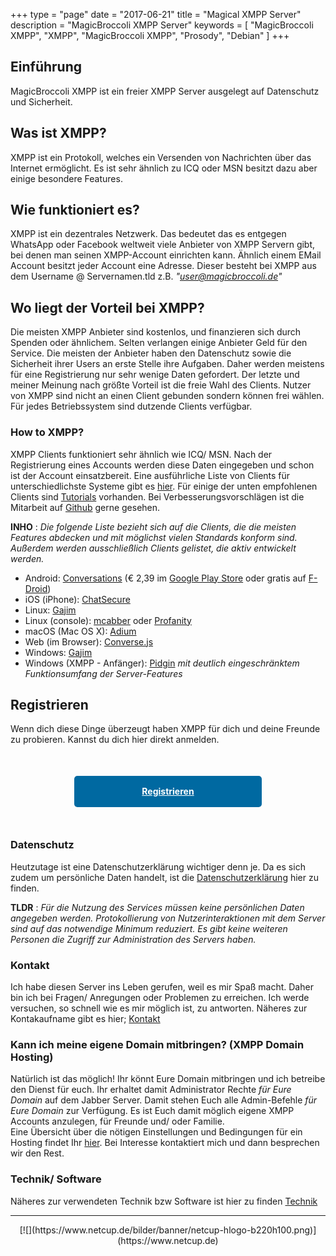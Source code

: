 +++
type = "page"
date = "2017-06-21"
title = "Magical XMPP Server"
description = "MagicBroccoli XMPP Server"
keywords = [ "MagicBroccoli XMPP", "XMPP", "MagicBroccoli XMPP", "Prosody", "Debian" ]
+++
## Einführung
MagicBroccoli XMPP ist ein freier XMPP Server ausgelegt auf Datenschutz und Sicherheit.

## Was ist XMPP?
XMPP ist ein Protokoll, welches ein Versenden von Nachrichten über das Internet ermöglicht. Es ist sehr ähnlich zu ICQ oder MSN besitzt dazu aber einige besondere Features.

## Wie funktioniert es?
XMPP ist ein dezentrales Netzwerk. Das bedeutet das es entgegen WhatsApp oder Facebook weltweit viele Anbieter von XMPP Servern gibt, bei denen man seinen XMPP-Account einrichten kann. Ähnlich einem EMail Account besitzt jeder Account eine Adresse. Dieser besteht bei XMPP aus dem Username @ Servernamen.tld z.B. _"user@magicbroccoli.de"_

## Wo liegt der Vorteil bei XMPP?
Die meisten XMPP Anbieter sind kostenlos, und finanzieren sich durch Spenden oder ähnlichem. Selten verlangen einige Anbieter Geld für den Service. Die meisten der Anbieter haben den Datenschutz sowie die Sicherheit ihrer Users an erste Stelle ihre Aufgaben. Daher werden meistens für eine Registrierung nur sehr wenige Daten gefordert.
Der letzte und meiner Meinung nach größte Vorteil ist die freie Wahl des Clients. Nutzer von XMPP sind nicht an einen Client gebunden sondern können frei wählen. Für jedes Betriebssystem sind dutzende Clients verfügbar.

### How to XMPP?
XMPP Clients funktioniert sehr ähnlich wie ICQ/ MSN. Nach der Registrierung eines Accounts werden diese Daten eingegeben und schon ist der Account einsatzbereit.
Eine ausführliche Liste von Clients für unterschiedlichste Systeme gibt es [hier](https://xmpp.org/software/clients.html). Für einige der unten empfohlenen Clients sind [Tutorials](/page/tutorial/) vorhanden. Bei Verbesserungsvorschlägen ist die Mitarbeit auf [Github](https://github.com/mightyBroccoli/hugo-magicbroccoli.de) gerne gesehen.

**INHO** : _Die folgende Liste bezieht sich auf die Clients, die die meisten Features abdecken und mit möglichst vielen Standards konform sind. Außerdem werden ausschließlich Clients gelistet, die aktiv entwickelt werden._

- Android: [Conversations](https://conversations.im/) (€ 2,39 im [Google Play Store](https://play.google.com/store/apps/details?id=eu.siacs.conversations&referrer=utm_source%3Dwebsite) oder gratis auf [F-Droid](https://f-droid.org/repository/browse%20/?fdid=eu.siacs.conversations))
- iOS (iPhone): [ChatSecure](https://itunes.apple.com/de/app/chatsecure-Impressumverschl%C3%BCsselter-nachrichtendienst/id464200063?mt=8)
- Linux: [Gajim](https://gajim.org/?lang=de)
- Linux (console): [mcabber](https://mcabber.com/) oder [Profanity](http://www.profanity.im/)
- macOS (Mac OS X): [Adium](https://adium.im/)
- Web (im Browser): [Converse.js](https://conversejs.org/)
- Windows: [Gajim](https://gajim.org/?lang=de)
- Windows (XMPP - Anfänger): [Pidgin](https://pidgin.im/) *mit deutlich eingeschränktem Funktionsumfang der Server-Features*

## Registrieren
Wenn dich diese Dinge überzeugt haben XMPP für dich und deine Freunde zu probieren. Kannst du dich hier direkt anmelden.
<center>
<a style="display: block; margin-top: 50px; margin-left: auto; margin-right: auto; margin-bottom: 50px; height: 50px; width: 300px; background-color: #0069a1; color: white; border-radius: 5px; line-height: 50px; text-align: center; font-weight: bold;" href="/register/">Registrieren</a>
</center>

### Datenschutz
Heutzutage ist eine Datenschutzerklärung wichtiger denn je. Da es sich zudem um persönliche Daten handelt, ist die [Datenschutzerklärung](/datenschutz/) hier zu finden.

**TLDR** : _Für die Nutzung des Services müssen keine persönlichen Daten angegeben werden. Protokollierung von Nutzerinteraktionen mit dem Server sind auf das notwendige Minimum reduziert. Es gibt keine weiteren Personen die Zugriff zur Administration des Servers haben._

### Kontakt
Ich habe diesen Server ins Leben gerufen, weil es mir Spaß macht. Daher bin ich bei Fragen/ Anregungen oder Problemen zu erreichen. Ich werde versuchen, so schnell wie es mir möglich ist, zu antworten. Näheres zur Kontakaufname gibt es hier; [Kontakt](/contact/)

### Kann ich meine eigene Domain mitbringen? (XMPP Domain Hosting)
Natürlich ist das möglich! Ihr könnt Eure Domain mitbringen und ich betreibe den Dienst für euch. Ihr erhaltet damit Administrator Rechte *für Eure Domain* auf dem Jabber Server. Damit stehen Euch alle Admin-Befehle *für Eure Domain* zur Verfügung. Es ist Euch damit möglich eigene XMPP Accounts anzulegen, für Freunde und/ oder Familie.<br>
Eine Übersicht über die nötigen Einstellungen und Bedingungen für ein Hosting findet Ihr [hier](/xmpp-hosting/). Bei Interesse kontaktiert mich und dann besprechen wir den Rest.

### Technik/ Software
Näheres zur verwendeten Technik bzw Software ist hier zu finden [Technik](/page/technik/)

- - -

<center>[![](https://www.netcup.de/bilder/banner/netcup-hlogo-b220h100.png)](https://www.netcup.de)</center>
